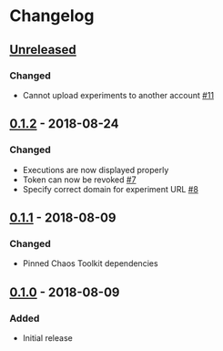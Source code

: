 # Changelog

## [Unreleased][]

[Unreleased]: https://github.com/chaostoolkit/chaoshub/compare/0.1.3...HEAD

### Changed

-   Cannot upload experiments to another account [#11][11]

[11]: https://github.com/chaostoolkit/chaoshub/issues/11


## [0.1.2][] - 2018-08-24

[0.1.2]: https://github.com/chaostoolkit/chaoshub/compare/0.1.1...0.1.2

### Changed

-   Executions are now displayed properly
-   Token can now be revoked [#7][7]
-   Specify correct domain for experiment URL [#8][8]

[7]: https://github.com/chaostoolkit/chaoshub/issues/7
[8]: https://github.com/chaostoolkit/chaoshub/issues/8


## [0.1.1][] - 2018-08-09

[0.1.1]: https://github.com/chaostoolkit/chaoshub/compare/0.1.0...0.1.1

### Changed

-   Pinned Chaos Toolkit dependencies


## [0.1.0][] - 2018-08-09

[0.1.0]: https://github.com/chaostoolkit/chaoshub/tree/0.1.0

### Added

-   Initial release